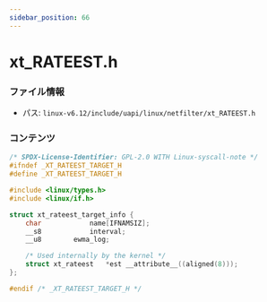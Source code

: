 ```yaml
---
sidebar_position: 66
---
```

# xt_RATEEST.h

### ファイル情報

- パス: `linux-v6.12/include/uapi/linux/netfilter/xt_RATEEST.h`

### コンテンツ

```h
/* SPDX-License-Identifier: GPL-2.0 WITH Linux-syscall-note */
#ifndef _XT_RATEEST_TARGET_H
#define _XT_RATEEST_TARGET_H

#include <linux/types.h>
#include <linux/if.h>

struct xt_rateest_target_info {
	char			name[IFNAMSIZ];
	__s8			interval;
	__u8		ewma_log;

	/* Used internally by the kernel */
	struct xt_rateest	*est __attribute__((aligned(8)));
};

#endif /* _XT_RATEEST_TARGET_H */

```
